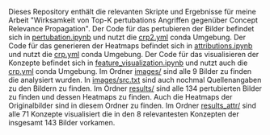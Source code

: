 Dieses Repository enthält die relevanten Skripte und Ergebnisse für meine Arbeit "Wirksamkeit von Top-K pertubations Angriffen gegenüber Concept Relevance Propagation".
Der Code für das pertubieren der Bilder befindet sich in [pertubation.ipynb](pertubation.ipynb) und nutzt die [crp2.yml](crp2.yml) conda Umgebung.
Der Code für das generieren der Heatmaps befindet sich in [attributions.ipynb](attributions.ipynb) und nutzt die [crp.yml](crp.yml) conda Umgebung.
Der Code für das visualisieren der Konzepte befindet sich in [feature_visualization.ipynb](feature_visualization.ipynb) und nutzt auch die [crp.yml](crp.yml) conda Umgebung.
Im Ordner [images/](images/) sind alle 9 Bilder zu finden die analysiert wurden. In [images/src.txt](images/src.txt) sind auch nochmal Quellenangaben zu den Bildern zu finden.
Im Ordner [results/](results/) sind alle 134 pertubierten Bilder zu finden und dessen Heatmaps zu finden. Auch die Heatmaps der Originalbilder sind in diesem Ordner zu finden.
Im Ordner [results_attr/](results_attr/) sind alle 71 Konzepte visualisiert die in den 8 relevantesten Konzepten der insgesamt 143 Bilder vorkamen.

